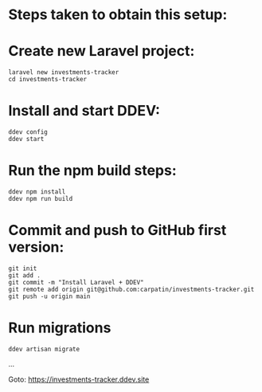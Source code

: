# Steps taken to obtain this setup:

# Create new Laravel project:
```
laravel new investments-tracker
cd investments-tracker
```

# Install and start DDEV:
```
ddev config
ddev start
```

# Run the npm build steps:
```
ddev npm install
ddev npm run build
```

# Commit and push to GitHub first version:

``` 
git init
git add .
git commit -m "Install Laravel + DDEV"
git remote add origin git@github.com:carpatin/investments-tracker.git
git push -u origin main
```

# Run migrations
```
ddev artisan migrate
```

...

Goto: https://investments-tracker.ddev.site
